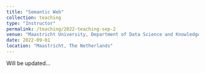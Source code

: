 ```yaml
---
title: "Semantic Web"
collection: teaching
type: "Instructor"
permalink: /teaching/2022-teaching-sep-2
venue: "Maastricht University, Department of Data Science and Knowledge Engineering"
date: 2022-09-01
location: "Maastricht, The Netherlands"
---
```


Will be updated...
